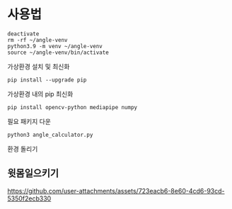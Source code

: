 # 사용법

```
deactivate
rm -rf ~/angle-venv
python3.9 -m venv ~/angle-venv
source ~/angle-venv/bin/activate
```

가상환경 설치 및 최신화

```
pip install --upgrade pip
```

가상환경 내의 pip 최신화

```
pip install opencv-python mediapipe numpy
```

필요 패키지 다운

```
python3 angle_calculator.py
```

환경 돌리기


## 윗몸일으키기


https://github.com/user-attachments/assets/723eacb6-8e60-4cd6-93cd-5350f2ecb330

